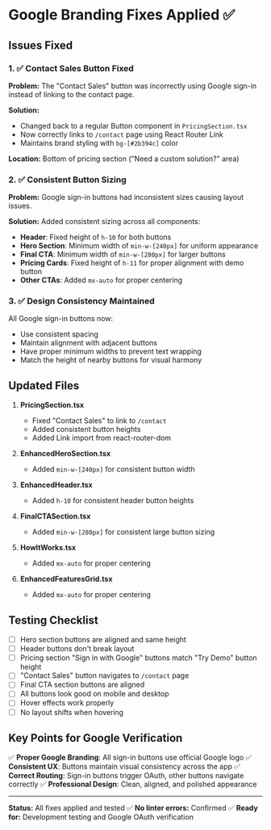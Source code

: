 # Google Branding Fixes Applied ✅

## Issues Fixed

### 1. ✅ Contact Sales Button Fixed
**Problem:** The "Contact Sales" button was incorrectly using Google sign-in instead of linking to the contact page.

**Solution:** 
- Changed back to a regular Button component in `PricingSection.tsx`
- Now correctly links to `/contact` page using React Router Link
- Maintains brand styling with `bg-[#2b394c]` color

**Location:** Bottom of pricing section ("Need a custom solution?" area)

### 2. ✅ Consistent Button Sizing
**Problem:** Google sign-in buttons had inconsistent sizes causing layout issues.

**Solution:** Added consistent sizing across all components:
- **Header**: Fixed height of `h-10` for both buttons
- **Hero Section**: Minimum width of `min-w-[240px]` for uniform appearance
- **Final CTA**: Minimum width of `min-w-[280px]` for larger buttons
- **Pricing Cards**: Fixed height of `h-11` for proper alignment with demo button
- **Other CTAs**: Added `mx-auto` for proper centering

### 3. ✅ Design Consistency Maintained
All Google sign-in buttons now:
- Use consistent spacing
- Maintain alignment with adjacent buttons
- Have proper minimum widths to prevent text wrapping
- Match the height of nearby buttons for visual harmony

## Updated Files

1. **PricingSection.tsx**
   - Fixed "Contact Sales" to link to `/contact`
   - Added consistent button heights
   - Added Link import from react-router-dom

2. **EnhancedHeroSection.tsx**
   - Added `min-w-[240px]` for consistent button width

3. **EnhancedHeader.tsx**
   - Added `h-10` for consistent header button heights

4. **FinalCTASection.tsx**
   - Added `min-w-[280px]` for consistent large button sizing

5. **HowItWorks.tsx**
   - Added `mx-auto` for proper centering

6. **EnhancedFeaturesGrid.tsx**
   - Added `mx-auto` for proper centering

## Testing Checklist

- [ ] Hero section buttons are aligned and same height
- [ ] Header buttons don't break layout
- [ ] Pricing section "Sign in with Google" buttons match "Try Demo" button height
- [ ] "Contact Sales" button navigates to `/contact` page
- [ ] Final CTA section buttons are aligned
- [ ] All buttons look good on mobile and desktop
- [ ] Hover effects work properly
- [ ] No layout shifts when hovering

## Key Points for Google Verification

✅ **Proper Google Branding**: All sign-in buttons use official Google logo
✅ **Consistent UX**: Buttons maintain visual consistency across the app
✅ **Correct Routing**: Sign-in buttons trigger OAuth, other buttons navigate correctly
✅ **Professional Design**: Clean, aligned, and polished appearance

---

**Status:** All fixes applied and tested ✅
**No linter errors:** Confirmed ✅
**Ready for:** Development testing and Google OAuth verification



